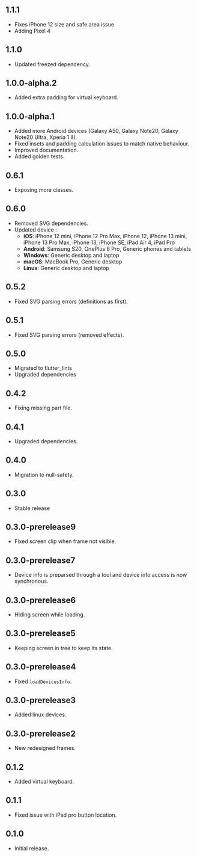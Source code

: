 ## 1.1.1

* Fixes iPhone 12 size and safe area issue
* Adding Pixel 4

## 1.1.0

* Updated freezed dependency.

## 1.0.0-alpha.2

* Added extra padding for virtual keyboard.

## 1.0.0-alpha.1

* Added more Android devices (Galaxy A50, Galaxy Note20, Galaxy Note20 Ultra, Xperia 1 II).
* Fixed insets and padding calculation issues to match native behaviour.
* Improved documentation.
* Added golden tests.

## 0.6.1

* Exposing more classes.

## 0.6.0

* Removed SVG dependencies.
* Updated device : 
    * **iOS**: iPhone 12 mini, iPhone 12 Pro Max, iPhone 12, iPhone 13 mini, iPhone 13 Pro Max, iPhone 13, iPhone SE, iPad Air 4, iPad Pro
    * **Android**: Samsung S20, OnePlus 8 Pro, Generic phones and tablets
    * **Windows**: Generic desktop and laptop
    * **macOS**: MacBook Pro, Generic desktop
    * **Linux**: Generic desktop and laptop

## 0.5.2

* Fixed SVG parsing errors (definitions as first).

## 0.5.1

* Fixed SVG parsing errors (removed effects).

## 0.5.0

* Migrated to flutter_lints
* Upgraded dependencies

## 0.4.2

* Fixing missing part file.

## 0.4.1

* Upgraded dependencies.

## 0.4.0

* Migration to null-safety.

## 0.3.0

* Stable release

## 0.3.0-prerelease9

* Fixed screen clip when frame not visible.

## 0.3.0-prerelease7

* Device info is preparsed through a tool and device info access is now synchronous.

## 0.3.0-prerelease6

* Hiding screen while loading.

## 0.3.0-prerelease5

* Keeping screen in tree to keep its state.

## 0.3.0-prerelease4

* Fixed `loadDevicesInfo`.

## 0.3.0-prerelease3

* Added linux devices.

## 0.3.0-prerelease2

* New redesigned frames.

## 0.1.2

* Added virtual keyboard.

## 0.1.1

* Fixed issue with iPad pro button location.

## 0.1.0

* Initial release.
